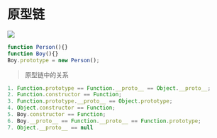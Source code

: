 # 原型链

![](/images/prototype-img.jpeg)

```js
function Person(){}
function Boy(){}
Boy.prototype = new Person();
```

> 原型链中的关系
```js
1. Function.prototype == Function.__proto__ == Object.__proto__;
2. Function.constructor == Function;
3. Function.prototype.__proto__ == Object.prototype;
4. Object.constructor == Function;
5. Boy.constructor == Function;
6. Boy.__proto__ == Function.__proto__ == Function.prototype;
7. Object.__proto__ == null
```